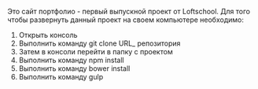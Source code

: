 Это сайт портфолио - первый выпускной проект от Loftschool. Для того чтобы развернуть данный проект на своем компьютере необходимо:

1. Открыть консоль
2. Выполнить команду git clone URL_ репозитория
3. Затем в консоли перейти в папку с проектом
4. Выполнить команду npm install
5. Выполнить команду bower install
6. Выполнить команду gulp